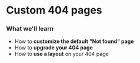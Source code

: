 # Custom 404 pages

### What we'll learn

- How to __customize the default "Not found" page__
- How to __upgrade your 404 page__
- How to __use a layout__ on your 404 page
